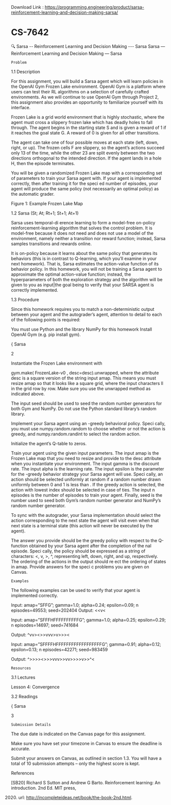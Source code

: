 Download Link : https://programming.engineering/product/sarsa-reinforcement-learning-and-decision-making-sarsa/

# CS-7642
 🔍 Sarsa -- Reinforcement Learning and Decision Making --- Sarsa Sarsa — Reinforcement Learning and Decision Making — Sarsa


    Problem

1.1 Description

For this assignment, you will build a Sarsa agent which will learn policies in the OpenAI Gym Frozen Lake environment. OpenAI Gym is a platform where users can test their RL algorithms on a selection of carefully crafted environments. As we will continue to use OpenAI Gym through Project 2, this assignment also provides an opportunity to familiarize yourself with its interface.

Frozen Lake is a grid world environment that is highly stochastic, where the agent must cross a slippery frozen lake which has deadly holes to fall through. The agent begins in the starting state S and is given a reward of 1 if it reaches the goal state G. A reward of 0 is given for all other transitions.

The agent can take one of four possible moves at each state (left, down, right, or up). The frozen cells F are slippery, so the agent’s actions succeed only 13 of the time, while the other 23 are split evenly between the two directions orthogonal to the intended direction. If the agent lands in a hole H, then the episode terminates.

You will be given a randomized Frozen Lake map with a corresponding set of parameters to train your Sarsa agent with. If your agent is implemented correctly, then after training it for the speci ed number of episodes, your agent will produce the same policy (not necessarily an optimal policy) as the automatic grader.

Figure 1: Example Frozen Lake Map

1.2 Sarsa (St; At; Rt+1; St+1; At+1)

Sarsa uses temporal-di erence learning to form a model-free on-policy reinforcement-learning algorithm that solves the control problem. It is model-free because it does not need and does not use a model of the environment, namely neither a transition nor reward function; instead, Sarsa samples transitions and rewards online.

It is on-policy because it learns about the same policy that generates its behaviors (this is in contrast to Q-learning, which you’ll examine in your next homework). That is, Sarsa estimates the action-value function of its behavior policy. In this homework, you will not be training a Sarsa agent to approximate the optimal action-value function; instead, the hyperparameters of both the exploration strategy and the algorithm will be given to you as input|the goal being to verify that your SARSA agent is correctly implemented.

1.3 Procedure

Since this homework requires you to match a non-deterministic output between your agent and the autograder’s agent, attention to detail to each of the following points is required:

You must use Python and the library NumPy for this homework Install OpenAI Gym (e.g. pip install gym).

{ Sarsa
	

2

Instantiate the Frozen Lake environment with

gym.make( FrozenLake-v0 , desc=desc).unwrapped, where the attribute desc is a square version of the string input amap. This means you must resize amap so that it looks like a square grid, where the input characters ll in the grid row by row. Make sure you use the unwrapped method as indicated above.

The input seed should be used to seed the random number generators for both Gym and NumPy. Do not use the Python standard library’s random library.

Implement your Sarsa agent using an -greedy behavioral policy. Speci cally, you must use numpy.random.random to choose whether or not the action is greedy, and numpy.random.randint to select the random action.

Initialize the agent’s Q-table to zeros.

Train your agent using the given input parameters. The input amap is the Frozen Lake map that you need to resize and provide to the desc attribute when you instantiate your environment. The input gamma is the discount rate. The input alpha is the learning rate. The input epsilon is the parameter for the -greedy behavior strategy your Sarsa agent will use. Speci cally, an action should be selected uniformly at random if a random number drawn uniformly between 0 and 1 is less than . If the greedy action is selected, the action with lowest index should be selected in case of ties. The input n episodes is the number of episodes to train your agent. Finally, seed is the number used to seed both Gym’s random number generator and NumPy’s random number generator.

To sync with the autograder, your Sarsa implementation should select the action corresponding to the next state the agent will visit even when that next state is a terminal state (this action will never be executed by the agent).

The answer you provide should be the greedy policy with respect to the Q-function obtained by your Sarsa agent after the completion of the nal episode. Speci cally, the policy should be expressed as a string of characters: <, v, >, ^, representing left, down, right, and up, respectively. The ordering of the actions in the output should re ect the ordering of states in amap. Provide answers for the speci c problems you are given on Canvas.

    Examples

The following examples can be used to verify that your agent is implemented correctly.

Input: amap=”SFFG”; gamma=1.0; alpha=0.24; epsilon=0.09; n episodes=49553; seed=202404 Output: <<v<

Input: amap=”SFFFHFFFFFFFFFFG”; gamma=1.0; alpha=0.25; epsilon=0.29; n episodes=14697; seed=741684

Output: ^vv><>>vvv>v>>><

Input: amap=”SFFFFHFFFFFFFFFFFFFFFFFFG”; gamma=0.91; alpha=0.12; epsilon=0.13; n episodes=42271; seed=983459

Output: ^>>>><>>>vvv>>vv>>>>v>>^<

    Resources

3.1 Lectures

Lesson 4: Convergence

3.2 Readings

{ Sarsa
	

3

    Submission Details

The due date is indicated on the Canvas page for this assignment.

Make sure you have set your timezone in Canvas to ensure the deadline is accurate.

Submit your answers on Canvas, as outlined in section 1.3. You will have a total of 10 submission attempts – only the highest score is kept.

References

[SB20] Richard S Sutton and Andrew G Barto. Reinforcement learning: An introduction. 2nd Ed. MIT press,

2020. url: http://incompleteideas.net/book/the-book-2nd.html.
